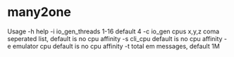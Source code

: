 # many2one

Usage 
-h     help
-i    io_gen_threads 1-16 default 4
-c     io_gen cpus x,y,z       coma seperated list, default is no cpu affinity
-s     cli_cpu     default is no cpu affinity
-e   emulator cpu    default is no cpu affinity
-t   total em messages, default 1M